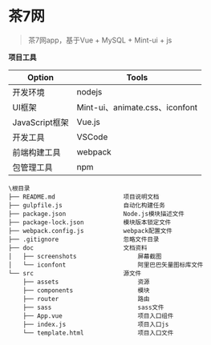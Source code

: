 # 茶7网

> 茶7网app，基于Vue + MySQL + Mint-ui + js 

**项目工具**

| Option         | Tools                          |
| -------------- | ------------------------------ |
| 开发环境       | nodejs                         |
| UI框架         | Mint-ui、animate.css、iconfont |
| JavaScript框架 | Vue.js                         |
| 开发工具       | VSCode                         |
| 前端构建工具   | webpack                        |
| 包管理工具     | npm                            |

```
\根目录
├── README.md					项目说明文档
├── gulpfile.js					自动化构建任务
├── package.json				Node.js模块描述文件
├── package-lock.json			模块版本锁定文件
├── webpack.config.js			webpack配置文件
├── .gitignore					忽略文件目录
├── doc							文档资料
│	├──	screenshots					屏幕截图
│   └── iconfont					阿里巴巴矢量图标库文件
└── src							源文件
    ├── assets						资源
    ├── components					模块
    ├── router						路由
    ├── sass						sass文件
    ├── App.vue						项目入口组件
    ├── index.js					项目入口js
    └── template.html				项目入口文件
```

